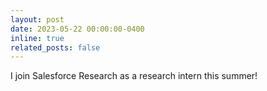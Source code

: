 ```yaml
---
layout: post
date: 2023-05-22 00:00:00-0400
inline: true
related_posts: false
---
```


I join Salesforce Research as a research intern this summer!
